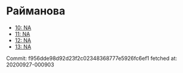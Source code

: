 # Райманова
- [10: NA](10.md)
- [11: NA](11.md)
- [12: NA](12.md)
- [13: NA](13.md)

Commit: f956dde98d92d23f2c02348368777e5926fc6ef1
 fetched at: 20200927-000903
